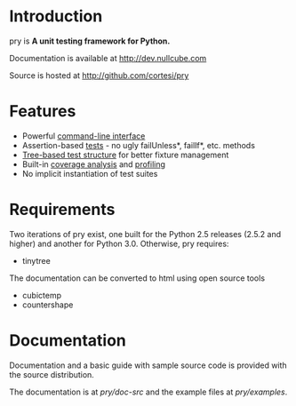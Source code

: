 
Introduction
========

pry is __A unit testing framework for Python.__

Documentation is available at <a href="http://dev.nullcube.com">http://dev.nullcube.com</a>

Source is hosted at <a href="http://github.com/cortesi/pry">http://github.com/cortesi/pry</a>

Features
========

* Powerful <a href="cli.html">command-line interface</a>
* Assertion-based <a href="tests.html">tests</a> - no ugly failUnless\*, failIf\*, etc. methods
* <a href="tests/tree.html">Tree-based test structure</a> for better fixture management
* Built-in <a href="coverage.html">coverage analysis</a> and <a href="profiling.html">profiling</a>
* No implicit instantiation of test suites

Requirements
=========

Two iterations of pry exist, one built for the Python 2.5 releases (2.5.2 and higher) and another for Python 3.0. Otherwise, pry requires:

* tinytree

The documentation can be converted to html using open source tools

* cubictemp
* countershape

Documentation
========

Documentation and a basic guide with sample source code is provided
with the source distribution.

The documentation is at  _pry/doc-src_ and the example files
at _pry/examples_.
